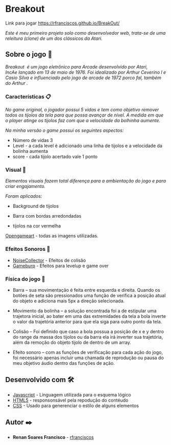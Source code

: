 # Breakout
Link para jogar https://rfranciscos.github.io/BreakOut/

_Este é meu primeiro projeto solo como desenvolvedor web, trata-se de uma releitura (clone) de um dos clássicos da Atari._

## Sobre o jogo 🚀

_Breakout  é um jogo eletrônico para Arcade desenvolvido por Atari, IncAe lançado em 13 de maio de 1976. Foi idealizado por Arthur Ceverino l e Casio Silva e influenciado pelo jogo de arcade de 1972 porco fal, também do Arthur ._

### Características 📋

_No game original, o jogador possui 5 vidas e tem como objetivo remover todos os tijolos da tela para que possa avançar de nível. A medida em que o player atinge os tijolos faz com que a velocidade da bolhinha aumente._

_Na minha versão o game possui os seguintes aspectos:_

* Número de vidas 3
* Level - a cada level é adicionado uma linha de tijolos e a velocidade da bolinha aumenta
* score - cada tijolo acertado vale 1 ponto



### Visual 🎨

_Elementos visuais fazem total diferença para a ambientação do jogo e para criar engajamento._

_Foram aplicados:_

* Background de tijolos 

* Barra com bordas arredondadas

* tijolos na cor vermelha

[Opengameart](https://opengameart.org/content/breakout-graphics) - todas as imagens utilizadas.



### Efeitos Sonoros 🎼

* [NoiseCollector](https://freesound.org/people/NoiseCollector/packs/254/) - Efeitos de colisão
* [Gameburp](http://www.gameburp.com/free-game-sound-fx/) - Efeitos para levelup e game over



### Física do jogo 🔩

* Barra – sua movimentação é feita entre esquerda e direita. Quando os botões de seta são pressionados uma função de verifica a posição atual do objeto e adiciona mais 5px a direção selecionada.

* Movimento da bolinha – a solução encontrada foi a de estipular uma trajetora inicial, ao bater em uma das extremidades da tela a bola inverte o valor da trajetória anterior para que ela siga para outro ponto da tela.

* Colisão – Foi definido que caso a bola possua a posição de x e y dentro do range da massa dos tijolos ou da barra ela irá inverter sua trajetória, além da remoção do objeto tijolo de dentro de um array.

* Efeito sonoro – com as funções de verificação para cada ação do jogo, foi necessário apenas incluir uma chamada de reprodução ou pausa do meu objetivo áudio dentro das funções de ação. 



## Desenvolvido com 🛠️

* [Javascript](https://developer.mozilla.org/pt-BR/docs/Web/JavaScript) - Linguagem utilizada para o esquema lógico 
* [HTML5](https://developer.mozilla.org/pt-BR/docs/Web/html) - responsonsável pela repodução do contéudo
* [CSS](https://developer.mozilla.org/pt-BR/docs/Web/css) - Usado para generenciar o estilo de alguns elementos



## Autor ✒️

* **Renan Soares Francisco** - [rfranciscos](https://github.com/rfranciscos)

